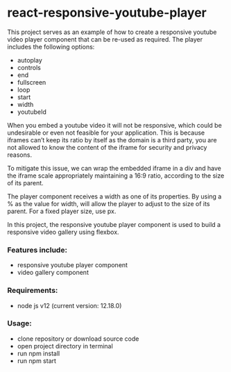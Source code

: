 # react-responsive-youtube-player

This project serves as an example of how to create a responsive youtube video player component that can be re-used as required. The player includes the following options:

- autoplay
- controls
- end
- fullscreen
- loop
- start
- width
- youtubeId

When you embed a youtube video it will not be responsive, which could be undesirable or even not feasible for your application. This is because iframes can’t keep its ratio by itself as the domain is a third party, you are not allowed to know the content of the iframe for security and privacy reasons.

To mitigate this issue, we can wrap the embedded iframe in a div and have the iframe scale appropriately maintaining a 16:9 ratio, according to the size of its parent.

The player component receives a width as one of its properties. By using a % as the value for width, will allow the player to adjust to the size of its parent. For a fixed player size, use px.

In this project, the responsive youtube player component is used to build a responsive video gallery using flexbox.

### Features include:

- responsive youtube player component
- video gallery component

### Requirements:

- node js v12 (current version: 12.18.0)

### Usage:

- clone repository or download source code
- open project directory in terminal
- run npm install
- run npm start

